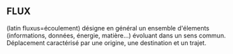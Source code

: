 ## FLUX

(latin fluxus=écoulement) désigne en général un ensemble d'élements (informations, données, énergie, matière...) évoluant dans un sens commun. Déplacement caractérisé par une origine, une destination et un trajet.
